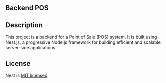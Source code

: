 ## Backend POS

## Description
This project is a backend for a Point of Sale (POS) system. It is built using Nest.js, a progressive Node.js framework for building efficient and scalable server-side applications.



## License
Nest is [MIT licensed](https://github.com/nestjs/nest/blob/master/LICENSE).
